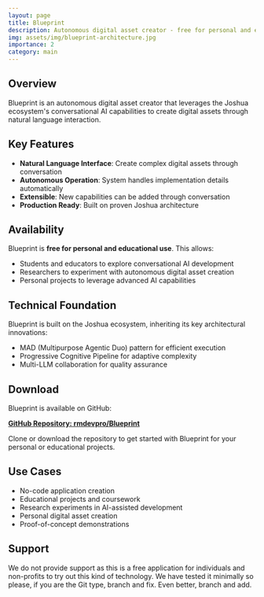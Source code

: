 ```yaml
---
layout: page
title: Blueprint
description: Autonomous digital asset creator - free for personal and educational use
img: assets/img/blueprint-architecture.jpg
importance: 2
category: main
---
```


## Overview

Blueprint is an autonomous digital asset creator that leverages the Joshua ecosystem's conversational AI capabilities to create digital assets through natural language interaction.

## Key Features

- **Natural Language Interface**: Create complex digital assets through conversation
- **Autonomous Operation**: System handles implementation details automatically
- **Extensible**: New capabilities can be added through conversation
- **Production Ready**: Built on proven Joshua architecture

## Availability

Blueprint is **free for personal and educational use**. This allows:

- Students and educators to explore conversational AI development
- Researchers to experiment with autonomous digital asset creation
- Personal projects to leverage advanced AI capabilities

## Technical Foundation

Blueprint is built on the Joshua ecosystem, inheriting its key architectural innovations:

- MAD (Multipurpose Agentic Duo) pattern for efficient execution
- Progressive Cognitive Pipeline for adaptive complexity
- Multi-LLM collaboration for quality assurance

## Download

Blueprint is available on GitHub:

**[GitHub Repository: rmdevpro/Blueprint](https://github.com/rmdevpro/Blueprint)**

Clone or download the repository to get started with Blueprint for your personal or educational projects.

## Use Cases

- No-code application creation
- Educational projects and coursework
- Research experiments in AI-assisted development
- Personal digital asset creation
- Proof-of-concept demonstrations

## Support

We do not provide support as this is a free application for individuals and non-profits to try out this kind of technology. We have tested it minimally so please, if you are the Git type, branch and fix. Even better, branch and add.
